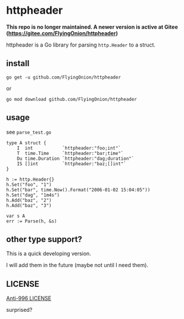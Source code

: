 # httpheader

**This repo is no longer maintained. A newer version is active at Gitee (https://gitee.com/FlyingOnion/httpheader)**

httpheader is a Go library for parsing `http.Header` to a struct.

## install
`go get -u github.com/FlyingOnion/httpheader`

or

`go mod download github.com/FlyingOnion/httpheader`

## usage
see `parse_test.go`

```
type A struct {
	I  int           `httpheader:"foo;int"`
	T  time.Time     `httpheader:"bar;time"`
	Du time.Duration `httpheader:"dag;duration"`
	IS []int         `httpheader:"baz;[]int"`
}

h := http.Header{}
h.Set("foo", "1")
h.Set("bar", time.Now().Format("2006-01-02 15:04:05"))
h.Set("dag", "1m4s")
h.Add("baz", "2")
h.Add("baz", "3")

var s A
err := Parse(h, &s)
```

## other type support?
This is a quick developing version. 

I will add them in the future (maybe not until I need them).

## LICENSE

[Anti-996 LICENSE](https://github.com/FlyingOnion/httpheader/blob/master/LICENSE)

surprised?
